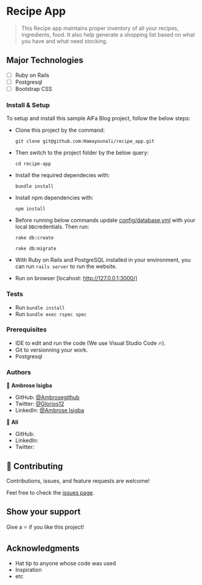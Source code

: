 # Recipe App

> This Recipe app maintains proper inventory of all your recipes, ingredients, food. It also help generate a shopping list based on what you have and what need stocking.

## Major Technologies
- [ ] Ruby on Rails
- [ ] Postgresql
- [ ] Bootstrap CSS

### Install & Setup

To setup and install this sample AlFa Blog project, follow the below steps:
- Clone this project by the command: 
  ```
  git clone git@github.com:Hamayounali/recipe_app.git
  ```

- Then switch to the project folder by the below query:

  ```
  cd recipe-app
  ```

- Install the required dependecies with:
  ```
  bundle install
  ```
- Install npm dependencies with: 
  ```
  npm install
  ```
- Before running below commands update [config/database.yml](./config/database.yml) with your local `DB`credentials. Then run:
    ```
    rake db:create
    ```
    ```
    rake db:migrate
    ```
- With Ruby on Rails and PostgreSQL installed in your environment, you can run `rails server` to run the website.
- Run on browser [locahost: http://127.0.0.1:3000/] 
### Tests

- Run `bundle install`
- Run `bundle exec rspec spec`

### Prerequisites

- IDE to edit and run the code (We use Visual Studio Code 🔥).
- Git to versionning your work.
- Postgresql

### Authors
👤 **Ambrose Isigba**

- GitHub: [@Ambrosegithub](https://github.com/Ambrosegithub)
- Twitter: [@Glorios12](https://twitter.com/Glorious851)
- LinkedIn: [@Ambrose Isigba](https://www.linkedin.com/in/ambrose-isigba/)

👤 **Ali**

- GitHub: []()
- LinkedIn: []()
- Twitter: []()


## 🤝 Contributing
Contributions, issues, and feature requests are welcome!

Feel free to check the [issues page](https://github.com/Hamayounali/recipe_app/issues).

## Show your support
Give a ⭐ if you like this project!

## Acknowledgments
- Hat tip to anyone whose code was used
- Inspiration
- etc
